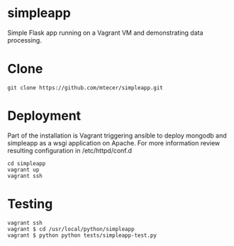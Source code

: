 # simpleapp
Simple Flask app running on a Vagrant VM and demonstrating data processing.

# Clone
```shell
git clone https://github.com/mtecer/simpleapp.git
```

# Deployment
Part of the installation is Vagrant triggering ansible to deploy mongodb and simpleapp as a wsgi application on Apache.
For more information review resulting configuration in /etc/httpd/conf.d
```shell
cd simpleapp
vagrant up
vagrant ssh
```

# Testing
```
vagrant ssh
vagrant $ cd /usr/local/python/simpleapp
vagrant $ python python tests/simpleapp-test.py
```


